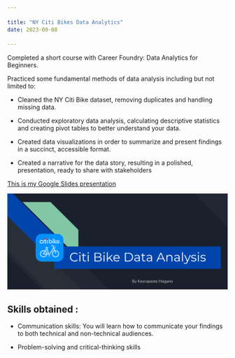 ```yaml
---

title: "NY Citi Bikes Data Analytics"
date: 2023-09-08

---
```


Completed a short course with Career Foundry: Data Analytics for Beginners.

Practiced some fundamental methods of data analysis including but not limited to:

* Cleaned the NY Citi Bike dataset, removing duplicates and handling missing data.
  
* Conducted exploratory data analysis, calculating descriptive statistics and creating pivot tables to better understand your data.
  
* Created data visualizations in order to summarize and present findings in a succinct, accessible format.
  
* Created a narrative for the data story, resulting in a polished, presentation, ready to share with stakeholders

[This is my Google Slides presentation](https://docs.google.com/presentation/d/e/2PACX-1vTyw_s2fj06y9udMUYU60ghvO9y9j0qANXJ9dTEdMqtvpPSDNEgCs7Mn5CVB_Pg4NTMzVqCPdmGOy6j/pub?start=false&loop=false&delayms=3000)

![front page](../front.png)

## Skills obtained :

 * Communication skills: You will learn how to communicate your findings to both technical and non-technical audiences.
   
* Problem-solving and critical-thinking skills

